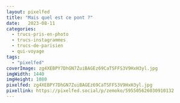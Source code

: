```yaml
---
layout: pixelfed
title: "Mais quel est ce pont ?"
date:   2023-08-11
categories: 
  - trucs-pris-en-photo
  - trucs-instagrammes
  - trucs-de-parisien
  - qui-voyage
tags: 
  - "pixelfed"
coverImage: zg4XEBPY7DhGN7ZuiBAGEz69CaTSFFS3V9HxH3yl.jpg
imgWidth: 1440
imgHeight: 1080
pixelfed: zg4XEBPY7DhGN7ZuiBAGEz69CaTSFFS3V9HxH3yl.jpg
pixellink: https://pixelfed.social/p/zemoko/595505626030910132
---
```

